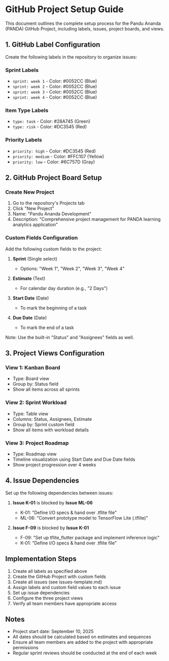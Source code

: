 # GitHub Project Setup Guide

This document outlines the complete setup process for the Pandu Ananda (PANDA) GitHub Project, including labels, issues, project boards, and views.

## 1. GitHub Label Configuration

Create the following labels in the repository to organize issues:

### Sprint Labels
- `sprint: week 1` - Color: #0052CC (Blue)
- `sprint: week 2` - Color: #0052CC (Blue)
- `sprint: week 3` - Color: #0052CC (Blue)
- `sprint: week 4` - Color: #0052CC (Blue)

### Item Type Labels
- `type: task` - Color: #28A745 (Green)
- `type: risk` - Color: #DC3545 (Red)

### Priority Labels
- `priority: high` - Color: #DC3545 (Red)
- `priority: medium` - Color: #FFC107 (Yellow)
- `priority: low` - Color: #6C757D (Gray)

## 2. GitHub Project Board Setup

### Create New Project
1. Go to the repository's Projects tab
2. Click "New Project"
3. Name: "Pandu Ananda Development"
4. Description: "Comprehensive project management for PANDA learning analytics application"

### Custom Fields Configuration
Add the following custom fields to the project:

1. **Sprint** (Single select)
   - Options: "Week 1", "Week 2", "Week 3", "Week 4"

2. **Estimate** (Text)
   - For calendar day duration (e.g., "2 Days")

3. **Start Date** (Date)
   - To mark the beginning of a task

4. **Due Date** (Date)
   - To mark the end of a task

Note: Use the built-in "Status" and "Assignees" fields as well.

## 3. Project Views Configuration

### View 1: Kanban Board
- Type: Board view
- Group by: Status field
- Show all items across all sprints

### View 2: Sprint Workload
- Type: Table view
- Columns: Status, Assignees, Estimate
- Group by: Sprint custom field
- Show all items with workload details

### View 3: Project Roadmap
- Type: Roadmap view
- Timeline visualization using Start Date and Due Date fields
- Show project progression over 4 weeks

## 4. Issue Dependencies

Set up the following dependencies between issues:

1. **Issue K-01** is blocked by **Issue ML-06**
   - K-01: "Define I/O specs & hand over .tflite file"
   - ML-06: "Convert prototype model to TensorFlow Lite (.tflite)"

2. **Issue F-09** is blocked by **Issue K-01**
   - F-09: "Set up tflite_flutter package and implement inference logic"
   - K-01: "Define I/O specs & hand over .tflite file"

## Implementation Steps

1. Create all labels as specified above
2. Create the GitHub Project with custom fields
3. Create all issues (see issues-template.md)
4. Assign labels and custom field values to each issue
5. Set up issue dependencies
6. Configure the three project views
7. Verify all team members have appropriate access

## Notes

- Project start date: September 10, 2025
- All dates should be calculated based on estimates and sequences
- Ensure all team members are added to the project with appropriate permissions
- Regular sprint reviews should be conducted at the end of each week